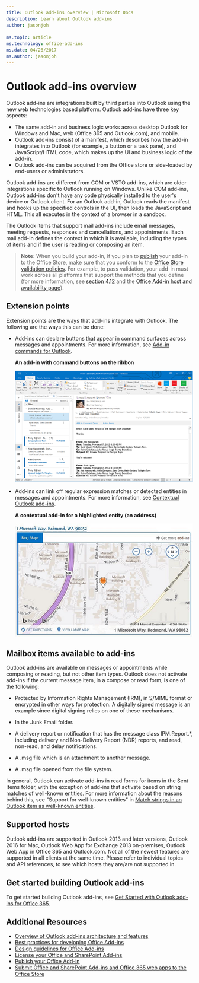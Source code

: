 ```yaml
---
title: Outlook add-ins overview | Microsoft Docs
description: Learn about Outlook add-ins
author: jasonjoh

ms.topic: article
ms.technology: office-add-ins
ms.date: 04/26/2017
ms.author: jasonjoh
---
```


# Outlook add-ins overview

Outlook add-ins are integrations built by third parties into Outlook using the new web technologies based platform. Outlook add-ins have three key aspects:

- The same add-in and business logic works across desktop Outlook for Windows and Mac, web (Office 365 and Outlook.com), and mobile.
-  Outlook add-ins consist of a manifest, which describes how the add-in integrates into Outlook (for example, a button or a task pane), and JavaScript/HTML code, which makes up the UI and business logic of the add-in.
- Outlook add-ins can be acquired from the Office store or side-loaded by end-users or administrators.

Outlook add-ins are different from COM or VSTO add-ins, which are older integrations specific to Outlook running on Windows. Unlike COM add-ins, Outlook add-ins don't have any code physically installed to the user's device or Outlook client. For an Outlook add-in, Outlook reads the manifest and hooks up the specified controls in the UI, then loads the JavaScript and HTML. This all executes in the context of a browser in a sandbox.

The Outlook items that support mail add-ins include email messages, meeting requests, responses and cancellations, and appointments. Each mail add-in defines the context in which it is available, including the types of items and if the user is reading or composing an item.

>**Note:** When you build your add-in, if you plan to [publish](https://dev.office.com/docs/add-ins/publish/publish?product=outlook) your add-in to the Office Store, make sure that you conform to the [Office Store validation policies](https://msdn.microsoft.com/en-us/library/jj220035.aspx). For example, to pass validation, your add-in must work across all platforms that support the methods that you define (for more information, see [section 4.12](https://msdn.microsoft.com/en-us/library/jj220035.aspx#Anchor_3) and the [Office Add-in host and availability page](https://dev.office.com/add-in-availability)).

## Extension points


Extension points are the ways that add-ins integrate with Outlook. The following are the ways this can be done:


- Add-ins can declare buttons that appear in command surfaces across messages and appointments. For more information, see [Add-in commands for Outlook](add-in-commands-for-outlook.md).
    
    **An add-in with command buttons on the ribbon**

    ![Add-in Command UI-less shape](images/uiless-command-shape.png)

- Add-ins can link off regular expression matches or detected entities in messages and appointments. For more information, see [Contextual Outlook add-ins](contextual-outlook-add-ins.md).
    
    **A contextual add-in for a highlighted entity (an address)**

    ![Shows a contextual app in a card](images/contextual-window.png)


## Mailbox items available to add-ins


Outlook add-ins are available on messages or appointments while composing or reading, but not other item types. Outlook does not activate add-ins if the current message item, in a compose or read form, is one of the following:


- Protected by Information Rights Management (IRM), in S/MIME format or encrypted in other ways for protection. A digitally signed message is an example since digital signing relies on one of these mechanisms.
    
- In the Junk Email folder.
    
- A delivery report or notification that has the message class IPM.Report.*, including delivery and Non-Delivery Report (NDR) reports, and read, non-read, and delay notifications.
    
- A .msg file which is an attachment to another message.
    
- A .msg file opened from the file system.
    
In general, Outlook can activate add-ins in read forms for items in the Sent Items folder, with the exception of add-ins that activate based on string matches of well-known entities. For more information about the reasons behind this, see "Support for well-known entities" in [Match strings in an Outlook item as well-known entities](match-strings-in-an-item-as-well-known-entities.md).


## Supported hosts


Outlook add-ins are supported in Outlook 2013 and later versions, Outlook 2016 for Mac, Outlook Web App for Exchange 2013 on-premises, Outlook Web App in Office 365 and Outlook.com. Not all of the newest features are supported in all clients at the same time. Please refer to individual topics and API references, to see which hosts they are/are not supported in.


## Get started building Outlook add-ins


To get started building Outlook add-ins, see [Get Started with Outlook add-ins for Office 365](addin-tutorial.md).


## Additional Resources


- [Overview of Outlook add-ins architecture and features](overview.md)
- [Best practices for developing Office Add-ins](https://dev.office.com/docs/add-ins/overview/add-in-development-best-practices?product=outlook)
- [Design guidelines for Office Add-ins](https://dev.office.com/docs/add-ins/design/add-in-design?product=outlook)
- [License your Office and SharePoint Add-ins](http://msdn.microsoft.com/library/3e0e8ff6-66d6-44ff-b0c2-59108ebd9181%28Office.15%29.aspx)
- [Publish your Office Add-in](https://dev.office.com/docs/add-ins/publish/publish?product=outlook)
- [Submit Office and SharePoint Add-ins and Office 365 web apps to the Office Store](http://msdn.microsoft.com/library/ff075782-1303-4517-91cc-b3d730e9b9ae%28Office.15%29.aspx)